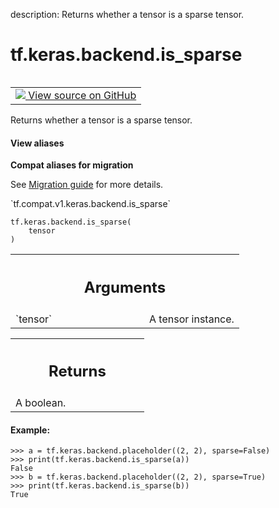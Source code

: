 description: Returns whether a tensor is a sparse tensor.

<div itemscope itemtype="http://developers.google.com/ReferenceObject">
<meta itemprop="name" content="tf.keras.backend.is_sparse" />
<meta itemprop="path" content="Stable" />
</div>

# tf.keras.backend.is_sparse

<!-- Insert buttons and diff -->

<table class="tfo-notebook-buttons tfo-api nocontent" align="left">
<td>
  <a target="_blank" href="https://github.com/tensorflow/tensorflow/blob/r2.2/tensorflow/python/keras/backend.py#L725-L746">
    <img src="https://www.tensorflow.org/images/GitHub-Mark-32px.png" />
    View source on GitHub
  </a>
</td>
</table>



Returns whether a tensor is a sparse tensor.

<section class="expandable">
  <h4 class="showalways">View aliases</h4>
  <p>
<b>Compat aliases for migration</b>
<p>See
<a href="https://www.tensorflow.org/guide/migrate">Migration guide</a> for
more details.</p>
<p>`tf.compat.v1.keras.backend.is_sparse`</p>
</p>
</section>

<pre class="devsite-click-to-copy prettyprint lang-py tfo-signature-link">
<code>tf.keras.backend.is_sparse(
    tensor
)
</code></pre>



<!-- Placeholder for "Used in" -->


<!-- Tabular view -->
 <table class="responsive fixed orange">
<colgroup><col width="214px"><col></colgroup>
<tr><th colspan="2"><h2 class="add-link">Arguments</h2></th></tr>

<tr>
<td>
`tensor`
</td>
<td>
A tensor instance.
</td>
</tr>
</table>



<!-- Tabular view -->
 <table class="responsive fixed orange">
<colgroup><col width="214px"><col></colgroup>
<tr><th colspan="2"><h2 class="add-link">Returns</h2></th></tr>
<tr class="alt">
<td colspan="2">
A boolean.
</td>
</tr>

</table>



#### Example:




```
>>> a = tf.keras.backend.placeholder((2, 2), sparse=False)
>>> print(tf.keras.backend.is_sparse(a))
False
>>> b = tf.keras.backend.placeholder((2, 2), sparse=True)
>>> print(tf.keras.backend.is_sparse(b))
True
```